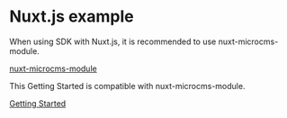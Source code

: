 # Nuxt.js example

When using SDK with Nuxt.js, it is recommended to use nuxt-microcms-module.

[nuxt-microcms-module](https://github.com/microcmsio/nuxt-microcms-module)

This Getting Started is compatible with nuxt-microcms-module.

[Getting Started](https://document.microcms.io/tutorial/nuxt/nuxt-getting-started)
